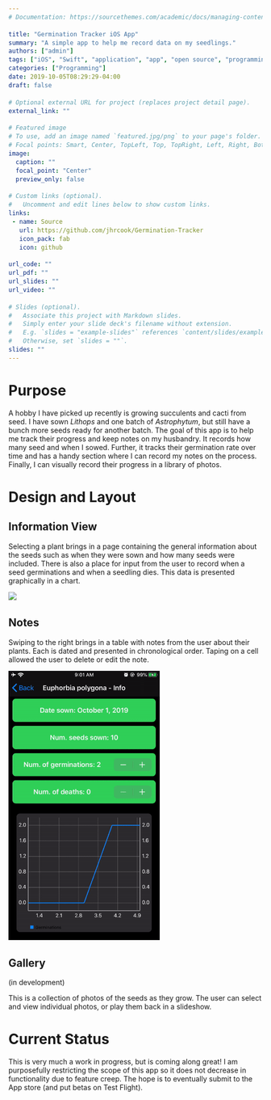 ```yaml
---
# Documentation: https://sourcethemes.com/academic/docs/managing-content/

title: "Germination Tracker iOS App"
summary: "A simple app to help me record data on my seedlings."
authors: ["admin"]
tags: ["iOS", "Swift", "application", "app", "open source", "programming"]
categories: ["Programming"]
date: 2019-10-05T08:29:29-04:00
draft: false

# Optional external URL for project (replaces project detail page).
external_link: ""

# Featured image
# To use, add an image named `featured.jpg/png` to your page's folder.
# Focal points: Smart, Center, TopLeft, Top, TopRight, Left, Right, BottomLeft, Bottom, BottomRight.
image:
  caption: ""
  focal_point: "Center"
  preview_only: false

# Custom links (optional).
#   Uncomment and edit lines below to show custom links.
links:
 - name: Source
   url: https://github.com/jhrcook/Germination-Tracker
   icon_pack: fab
   icon: github

url_code: ""
url_pdf: ""
url_slides: ""
url_video: ""

# Slides (optional).
#   Associate this project with Markdown slides.
#   Simply enter your slide deck's filename without extension.
#   E.g. `slides = "example-slides"` references `content/slides/example-slides.md`.
#   Otherwise, set `slides = ""`.
slides: ""
---
```


# Purpose

A hobby I have picked up recently is growing succulents and cacti from seed.
I have sown *Lithops* and one batch of *Astrophytum*, but still have a bunch more seeds ready for another batch.
The goal of this app is to help me track their progress and keep notes on my husbandry.
It records how many seed and when I sowed.
Further, it tracks their germination rate over time and has a handy section where I can record my notes on the process.
Finally, I can visually record their progress in a library of photos.



# Design and Layout

## Information View

Selecting a plant brings in a page containing the general information about the seeds such as when they were sown and how many seeds were included.
There is also a place for input from the user to record when a seed germinations and when a seedling dies.
This data is presented graphically in a chart.

<img src="information-view-demo.gif" width="300" />


## Notes

Swiping to the right brings in a table with notes from the user about their plants.
Each is dated and presented in chronological order.
Taping on a cell allowed the user to delete or edit the note.

<img src="notes-demo.gif" width="300" />


## Gallery

(in development)

This is a collection of photos of the seeds as they grow.
The user can select and view individual photos, or play them back in a slideshow.



# Current Status

This is very much a work in progress, but is coming along great!
I am purposefully restricting the scope of this app so it does not decrease in functionality due to feature creep.
The hope is to eventually submit to the App store (and put betas on Test Flight).
